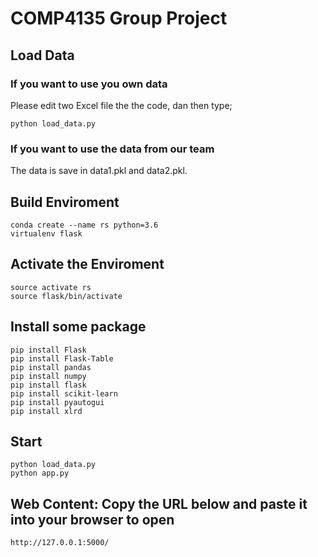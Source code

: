 # COMP4135 Group Project

## Load Data
### If you want to use you own data
Please edit two Excel file the the code, dan then type;
```
python load_data.py
```
### If you want to use the data from our team
The data is save in data1.pkl and data2.pkl.

## Build Enviroment
```
conda create --name rs python=3.6
virtualenv flask
```
## Activate the Enviroment
```
source activate rs
source flask/bin/activate
```
## Install some package
```
pip install Flask
pip install Flask-Table
pip install pandas
pip install numpy
pip install flask
pip install scikit-learn
pip install pyautogui
pip install xlrd
```

## Start
```
python load_data.py
python app.py
```

## Web Content: Copy the URL below and paste it into your browser to open
```
http://127.0.0.1:5000/
```


